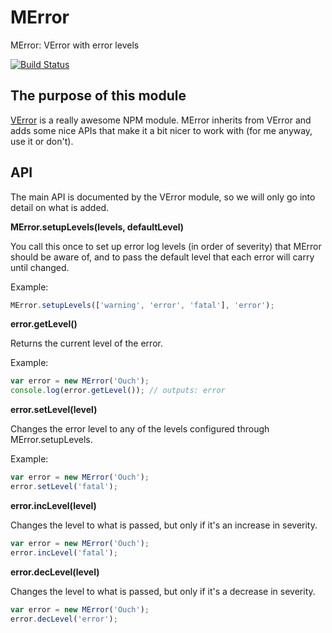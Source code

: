 # MError

MError: VError with error levels

[![Build Status](https://travis-ci.org/Wizcorp/MError.png)](https://travis-ci.org/Wizcorp/MError)

## The purpose of this module

[VError](https://www.npmjs.com/package/verror) is a really awesome NPM module.
MError inherits from VError and adds some nice APIs that make it a bit nicer to
work with (for me anyway, use it or don't).

## API

The main API is documented by the VError module, so we will only go into detail
on what is added.

**MError.setupLevels(levels, defaultLevel)**

You call this once to set up error log levels (in order of severity) that MError
should be aware of, and to pass the default level that each error will carry
until changed.

Example:

```js
MError.setupLevels(['warning', 'error', 'fatal'], 'error');
```

**error.getLevel()**

Returns the current level of the error.

Example:

```js
var error = new MError('Ouch');
console.log(error.getLevel()); // outputs: error
```

**error.setLevel(level)**

Changes the error level to any of the levels configured through MError.setupLevels.

Example:

```js
var error = new MError('Ouch');
error.setLevel('fatal');
```

**error.incLevel(level)**

Changes the level to what is passed, but only if it's an increase in severity.

```js
var error = new MError('Ouch');
error.incLevel('fatal');
```

**error.decLevel(level)**

Changes the level to what is passed, but only if it's a decrease in severity.

```js
var error = new MError('Ouch');
error.decLevel('error');
```

